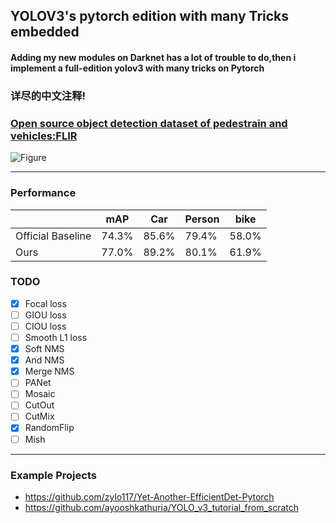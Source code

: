 ## YOLOV3's pytorch edition with many Tricks embedded
#### Adding my new modules on Darknet has a lot of trouble to do,then i implement a full-edition yolov3 with many tricks on Pytorch
### 详尽的中文注释!
### [Open source object detection dataset of pedestrain and vehicles:FLIR](https://www.flir.com/oem/adas/adas-dataset-form/)
![Figure](images//readme1.jpg)

-------
### Performance
||mAP|Car|Person|bike|
|-|-|-|-|-|
|Official Baseline|74.3%|85.6%|79.4%|58.0%|
|Ours|77.0%|89.2%|80.1%|61.9%|

### TODO
- [x] Focal loss
- [ ] GIOU loss
- [ ] CIOU loss
- [ ] Smooth L1 loss
- [x] Soft NMS
- [x] And NMS
- [x] Merge NMS
- [ ] PANet
- [ ] Mosaic
- [ ] CutOut
- [ ] CutMix
- [x] RandomFlip
- [ ] Mish

-----------
### Example Projects
- https://github.com/zylo117/Yet-Another-EfficientDet-Pytorch
- https://github.com/ayooshkathuria/YOLO_v3_tutorial_from_scratch